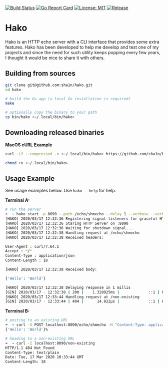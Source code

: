 [![Build Status](https://travis-ci.org/sha1n/hako.svg?branch=master)](https://travis-ci.org/sha1n/hako) [![Go Report Card](https://goreportcard.com/badge/sha1n/hako)](https://goreportcard.com/report/sha1n/hako) [![License: MIT](https://img.shields.io/badge/License-MIT-yellow.svg)](https://opensource.org/licenses/MIT)
[![Release](https://img.shields.io/github/release/sha1n/hako.svg?style=flat-square)](https://github.com/sha1n/hako/releases)

# Hako
Hako is an HTTP echo server with a CLI interface that provides some extra features. Hako has been developed to help me develop and test one of my projects and since the need for such utility keeps popping every few years, I thought it would be nice to share it with others.


## Building from sources
```bash
git clone git@github.com:sha1n/hako.git
cd hako

# build the Go app (a local Go installation is required)
make

# optionally copy the binary to your path
cp bin/hako <~/.local/bin/hako>
```

## Downloading released binaries

**MacOS cURL Example**
```bash
curl -Lf --compressed -o <~/.local/bin/hako> https://github.com/sha1n/hako/releases/download/v0.6.1/hako-darwin-amd64

chmod +x <~/.local/bin/hako>
```

## Usage Example
See usage examples below. Use `hako --help` for help.

**Terminal A:**
```bash 
# run the server
➜  ~ hako start -p 8090 --path /echo/shmecho --delay 1 --verbose --verbose-headers
[HAKO] 2020/03/17 12:32:36 Registering signal listeners for graceful HTTP server shutdown..
[HAKO] 2020/03/17 12:32:36 Staring HTTP Server on :8090
[HAKO] 2020/03/17 12:32:36 Waiting for shutdown signal...
[HAKO] 2020/03/17 12:32:38 Handling request at /echo/shmecho
[HAKO] 2020/03/17 12:32:38 Received headers:

User-Agent : curl/7.64.1
Accept : */*
Content-Type : application/json
Content-Length : 18

[HAKO] 2020/03/17 12:32:38 Received body:

{'Hello': 'World'}

[HAKO] 2020/03/17 12:32:38 Delaying response in 1 millis
[GIN] 2020/03/17 - 12:32:38 | 200 |    1.328925ms |             ::1 | POST     /echo/shmecho
[HAKO] 2020/03/17 12:33:44 Handling request at /non-existing
[GIN] 2020/03/17 - 12:33:44 | 404 |      14.822µs |             ::1 | HEAD     /non-existing
```

**Terminal B:**
```bash 
# posting to an existing URL
➜  ~ curl -X POST localhost:8090/echo/shmecho -H "Content-Type: application/json" --data "{'Hello': 'World'}"
{'Hello': 'World'}%                                                                                                                                                                                                                                         

# heading to a non-existing URL
➜  ~ curl -I localhost:8090/non-existing
HTTP/1.1 404 Not Found
Content-Type: text/plain
Date: Tue, 17 Mar 2020 10:33:44 GMT
Content-Length: 18
```
